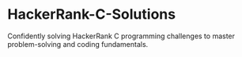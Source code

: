 # HackerRank-C-Solutions
Confidently solving HackerRank C programming challenges to master problem-solving and coding fundamentals.
